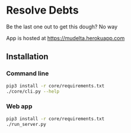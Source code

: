 # Resolve Debts
Be the last one out to get this dough? No way

App is hosted at https://mudelta.herokuapp.com

## Installation
### Command line
````bash
pip3 install -r core/requirements.txt
./core/cli.py --help
````

### Web app
````bash
pip3 install -r core/requirements.txt
./run_server.py
````
